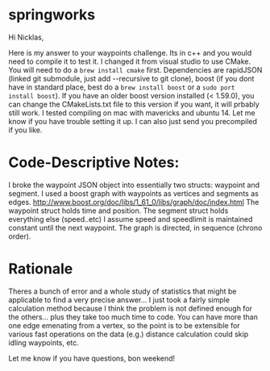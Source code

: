 # springworks

Hi Nicklas,

Here is my answer to your waypoints challenge. Its in c++ and you would need to compile it to test it.
I changed it from visual studio to use CMake. You will need to do a `brew install cmake` first. 
Dependencies are rapidJSON (linked git submodule, just add --recursive to git clone), boost (if you dont have in standard place, best do a `brew install boost` or a `sudo port install boost`). If you have an older boost version installed (< 1.59.0), you can change the CMakeLists.txt file to this version if you want, it will prbably still work. I tested compiling on mac with mavericks and ubuntu 14.
Let me know if you have trouble setting it up. I can also just send you precompiled if you like.

Code-Descriptive Notes:
=======================
I broke the waypoint JSON object into essentially two structs: waypoint and segment.
I used a boost graph with waypoints as vertices and segments as edges. http://www.boost.org/doc/libs/1_61_0/libs/graph/doc/index.html
The waypoint struct holds time and position. The segment struct holds everything else (speed..etc)
I assume speed and speedlimit is maintained constant until the next waypoint. The graph is directed, in sequence (chrono order).

Rationale
=========
Theres a bunch of error and a whole study of statistics that might be applicable to find a very precise answer...
I just took a fairly simple calculation method because I think the problem is not defined enough for the others...
plus they take too much time to code.
You can have more than one edge emenating from a vertex, so the point is to be extensible for various fast operations on the data
(e.g.) distance calculation could skip idling waypoints, etc.

Let me know if you have questions, bon weekend!
